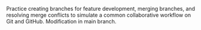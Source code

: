 Practice creating branches for feature development, merging branches, and resolving merge conflicts to simulate a common collaborative workflow on Git and GitHub.
 Modification in main branch.
